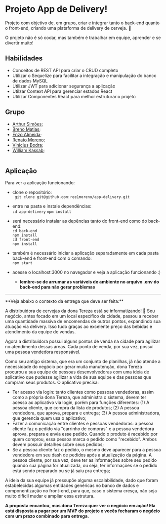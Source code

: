 # Projeto App de Delivery!

Projeto com objetivo de, em grupo, criar e integrar tanto o back-end quanto o front-end, criando uma plataforma de delivery de cerveja. 🍻

O projeto não é só codar, mas também é trabalhar em equipe, aprender e se divertir muito!

## Habilidades

- Conceitos de REST API para criar o CRUD completo
- Utilizar o Sequelize para facilitar a integração e manipulação do banco de dados MySQL
- Utilizar JWT para adicionar segurança a aplicação
- Utilzar Context API para gerenciar estados React
- Utilizar Componentes React para melhor estruturar o projeto

## Grupo

- [Arthur Simões](https://www.linkedin.com/in/arthurrsim%C3%B5es/);
- [Breno Matias](https://www.linkedin.com/in/breno-matiass/);
- [Enzo Almeida](https://www.linkedin.com/in/enzoalmeida/);
- [Renato Moreno](https://www.linkedin.com/in/reemoreno/);
- [Vinicius Bodra](https://www.linkedin.com/in/vinicius-bodra/);
- [William Kassab](https://www.linkedin.com/in/william-marcelli-kassab/);
  <br>
  <br>

## Aplicação

Para ver a aplicação funcionando:

- clone o repositório:
  <br>
  ` git clone git@github.com:ree1moreno/app-delivery.git`

- entre na pasta e instale dependências:
  <br>
  `cd app-delivery`
  `npm install`

- será necessário instalar as depências tanto do front-end como do back-end:
  <br>
  `cd back-end`
  <br>
  `npm install`
  <br>
  `cd front-end`
  <br>
  `npm install`

- também é necessário iniciar a aplicação separadamente em cada pasta back-end e front-end com o comando:
  <br>
  `npm start`

- acesse o localhost:3000 no navegador e veja a aplicação funcionando :)
  - <strong>lembre-se de arrumar as variáveis de ambiente no arquivo .env do back-end para não gerar problemas</strong>

<hr>
**Veja abaixo o contexto da entrega que deve ser feita:**

A distribuidora de cervejas da dona Tereza está se informatizando! 🚀 Seu negócio, antes focado em um local específico da cidade, passou a receber uma quantidade massiva de encomendas de outros pontos, expandindo sua atuação via delivery. Isso tudo graças ao excelente preço das bebidas e atendimento da equipe de vendas.

Agora a distribuidora possui alguns pontos de venda na cidade para agilizar no atendimento dessas áreas. Cada ponto de venda, por sua vez, possui uma pessoa vendedora responsável.

Como seu antigo sistema, que era um conjunto de planilhas, já não atende a necessidade do negócio por gerar muita manutenção, dona Tereza procurou a sua equipe de pessoas desenvolvedoras com uma ideia de aplicativo que pudesse agilizar a vida de sua equipe e das pessoas que compram seus produtos. O aplicativo precisa:

- Ter acesso via login: tanto clientes como pessoas vendedoras, assim como a própria dona Tereza, que administra o sistema, devem ter acesso ao aplicativo via login, porém para funções diferentes: (1) A pessoa cliente, que compra da lista de produtos; (2) A pessoa vendedora, que aprova, prepara e entrega; (3) A pessoa administradora, que gerencia quem usa o aplicativo;
- Fazer a comunicação entre clientes e pessoas vendedoras: a pessoa cliente faz o pedido via "carrinho de compras" e a pessoa vendedora aprova, prepara e envia esse pedido. Quando o produto é recebido por quem comprou, essa pessoa marca o pedido como "recebido". Ambos devem possuir detalhes sobre seus pedidos;
- Se a pessoa cliente faz o pedido, o mesmo deve aparecer para a pessoa vendedora em seu dash de pedidos após a atualização da página. A pessoa cliente, por sua vez, deve ter as informações sobre seu pedido quando sua página for atualizada, ou seja, ter informações se o pedido está sendo preparado ou se já saiu pra entrega;

A ideia da sua equipe já pressupõe alguma escalabilidade, dado que foram estabelecidas algumas entidades genéricas no banco de dados e componentização no front-end, para que, caso o sistema cresça, não seja muito difícil mudar e ampliar essa estrutura.

**A proposta encantou, mas dona Tereza quer ver o negócio em ação! Ela está disposta a pagar por um MVP do projeto e vocês fecharam o negócio com um prazo combinado para entrega.**
